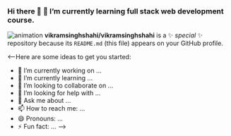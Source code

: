### Hi there 👋  🌱 I’m currently learning full stack web development course.
![animation](github.gif)
**vikramsinghshahi/vikramsinghshahi** is a ✨ _special_ ✨ repository because its `README.md` (this file) appears on your GitHub profile.

<--Here are some ideas to get you started:

- 🔭 I’m currently working on ...
- 🌱 I’m currently learning ...
- 👯 I’m looking to collaborate on ...
- 🤔 I’m looking for help with ...
- 💬 Ask me about ...
- 📫 How to reach me: ...
- 😄 Pronouns: ...
- ⚡ Fun fact: ...
-->
